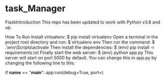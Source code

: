 # task_Manager
FlaskIntroduction
This repo has been updated to work with Python v3.8 and up.

How To Run
Install virtualenv:
$ pip install virtualenv
Open a terminal in the project root directory and run:
$ virtualenv env
Then run the command:
$ .\env\Scripts\activate
Then install the dependencies:
$ (env) pip install -r requirements.txt
Finally start the web server:
$ (env) python app.py
This server will start on port 5000 by default. You can change this in app.py by changing the following line to this:

if __name__ == "__main__":
    app.run(debug=True, port=<desired port>)
